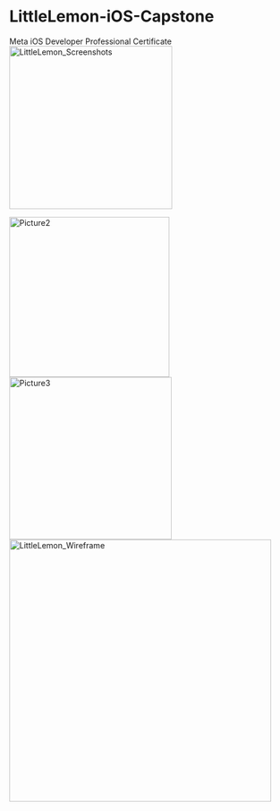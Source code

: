 # LittleLemon-iOS-Capstone
Meta iOS Developer Professional Certificate
<img width="291" alt="LittleLemon_Screenshots" src="https://github.com/lentosfresco/LittleLemon-iOS-Capstone/assets/147472042/dc3ce1d9-2f67-4d81-a3ae-25b4c7798426">

<img width="286" alt="Picture2" src="https://github.com/lentosfresco/LittleLemon-iOS-Capstone/assets/147472042/64905544-31bc-45ef-8dfc-fb4255dce33b">

<img width="290" alt="Picture3" src="https://github.com/lentosfresco/LittleLemon-iOS-Capstone/assets/147472042/2753722d-b36c-44c5-8b4b-7fecc417c3e6">

<img width="468" alt="LittleLemon_Wireframe" src="https://github.com/lentosfresco/LittleLemon-iOS-Capstone/assets/147472042/8949b0f9-499c-4691-b305-ddc0c1c30b35">
